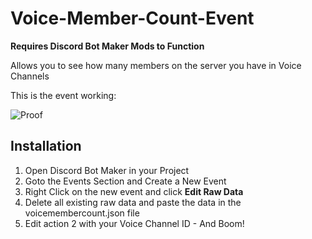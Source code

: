 # Voice-Member-Count-Event
**Requires Discord Bot Maker Mods to Function**

Allows you to see how many members on the server you have in Voice Channels

This is the event working:

![Proof](https://i.gyazo.com/33516d0532f34737bf9ff50773a8a993.png)

## Installation
1. Open Discord Bot Maker in your Project
2. Goto the Events Section and Create a New Event
3. Right Click on the new event and click **Edit Raw Data**
4. Delete all existing raw data and paste the data in the voicemembercount.json file
5. Edit action 2 with your Voice Channel ID - And Boom!
